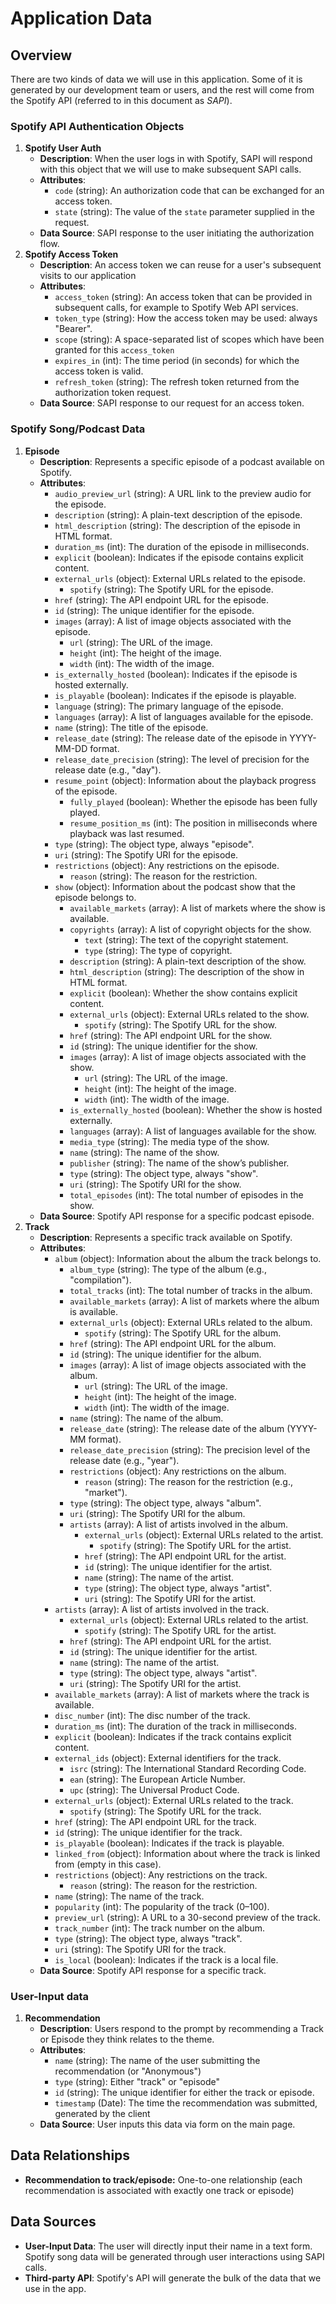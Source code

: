 
# Application Data 

## Overview
There are two kinds of data we will use in this application. Some of it is generated by our development team or users, and the rest will come from the Spotify API (referred to in this document as *SAPI*).

### Spotify API Authentication Objects
1. **Spotify User Auth**
	- **Description**: When the user logs in with Spotify, SAPI will respond with this object that we will use to make subsequent SAPI calls.
	- **Attributes**:
	  - `code` (string): An authorization code that can be exchanged for an access token.
	  - `state` (string):  The value of the `state` parameter supplied in the request.
	- **Data Source**: SAPI response to the user initiating the authorization flow.
2. **Spotify Access Token**
	- **Description**: An access token we can reuse for a user's subsequent visits to our application
	- **Attributes**:
	  - `access_token` (string): An access token that can be provided in subsequent calls, for example to Spotify Web API services.
	  - `token_type` (string):  How the access token may be used: always "Bearer".
	  - `scope` (string): A space-separated list of scopes which have been granted for this `access_token`
	  - `expires_in` (int): The time period (in seconds) for which the access token is valid.
	  - `refresh_token` (string): The refresh token returned from the authorization token request.
	- **Data Source**: SAPI response to our request for an access token.

### Spotify Song/Podcast Data
1. **Episode**
	- **Description**: Represents a specific episode of a podcast available on Spotify.
	- **Attributes**:
	    - `audio_preview_url` (string): A URL link to the preview audio for the episode.
	    - `description` (string): A plain-text description of the episode.
	    - `html_description` (string): The description of the episode in HTML format.
	    - `duration_ms` (int): The duration of the episode in milliseconds.
	    - `explicit` (boolean): Indicates if the episode contains explicit content.
	    - `external_urls` (object): External URLs related to the episode.
	        - `spotify` (string): The Spotify URL for the episode.
	    - `href` (string): The API endpoint URL for the episode.
	    - `id` (string): The unique identifier for the episode.
	    - `images` (array): A list of image objects associated with the episode.
	        - `url` (string): The URL of the image.
	        - `height` (int): The height of the image.
	        - `width` (int): The width of the image.
	    - `is_externally_hosted` (boolean): Indicates if the episode is hosted externally.
	    - `is_playable` (boolean): Indicates if the episode is playable.
	    - `language` (string): The primary language of the episode.
	    - `languages` (array): A list of languages available for the episode.
	    - `name` (string): The title of the episode.
	    - `release_date` (string): The release date of the episode in YYYY-MM-DD format.
	    - `release_date_precision` (string): The level of precision for the release date (e.g., "day").
	    - `resume_point` (object): Information about the playback progress of the episode.
	        - `fully_played` (boolean): Whether the episode has been fully played.
	        - `resume_position_ms` (int): The position in milliseconds where playback was last resumed.
	    - `type` (string): The object type, always "episode".
	    - `uri` (string): The Spotify URI for the episode.
	    - `restrictions` (object): Any restrictions on the episode.
	        - `reason` (string): The reason for the restriction.
	    - `show` (object): Information about the podcast show that the episode belongs to.
	        - `available_markets` (array): A list of markets where the show is available.
	        - `copyrights` (array): A list of copyright objects for the show.
	            - `text` (string): The text of the copyright statement.
	            - `type` (string): The type of copyright.
	        - `description` (string): A plain-text description of the show.
	        - `html_description` (string): The description of the show in HTML format.
	        - `explicit` (boolean): Whether the show contains explicit content.
	        - `external_urls` (object): External URLs related to the show.
	            - `spotify` (string): The Spotify URL for the show.
	        - `href` (string): The API endpoint URL for the show.
	        - `id` (string): The unique identifier for the show.
	        - `images` (array): A list of image objects associated with the show.
	            - `url` (string): The URL of the image.
	            - `height` (int): The height of the image.
	            - `width` (int): The width of the image.
	        - `is_externally_hosted` (boolean): Whether the show is hosted externally.
	        - `languages` (array): A list of languages available for the show.
	        - `media_type` (string): The media type of the show.
	        - `name` (string): The name of the show.
	        - `publisher` (string): The name of the show’s publisher.
	        - `type` (string): The object type, always "show".
	        - `uri` (string): The Spotify URI for the show.
	        - `total_episodes` (int): The total number of episodes in the show.
	- **Data Source**: Spotify API response for a specific podcast episode.
1. **Track**
	- **Description**: Represents a specific track available on Spotify.
	- **Attributes**:
	    - `album` (object): Information about the album the track belongs to.
	        - `album_type` (string): The type of the album (e.g., "compilation").
	        - `total_tracks` (int): The total number of tracks in the album.
	        - `available_markets` (array): A list of markets where the album is available.
	        - `external_urls` (object): External URLs related to the album.
	            - `spotify` (string): The Spotify URL for the album.
	        - `href` (string): The API endpoint URL for the album.
	        - `id` (string): The unique identifier for the album.
	        - `images` (array): A list of image objects associated with the album.
	            - `url` (string): The URL of the image.
	            - `height` (int): The height of the image.
	            - `width` (int): The width of the image.
	        - `name` (string): The name of the album.
	        - `release_date` (string): The release date of the album (YYYY-MM format).
	        - `release_date_precision` (string): The precision level of the release date (e.g., "year").
	        - `restrictions` (object): Any restrictions on the album.
	            - `reason` (string): The reason for the restriction (e.g., "market").
	        - `type` (string): The object type, always "album".
	        - `uri` (string): The Spotify URI for the album.
	        - `artists` (array): A list of artists involved in the album.
	            - `external_urls` (object): External URLs related to the artist.
	                - `spotify` (string): The Spotify URL for the artist.
	            - `href` (string): The API endpoint URL for the artist.
	            - `id` (string): The unique identifier for the artist.
	            - `name` (string): The name of the artist.
	            - `type` (string): The object type, always "artist".
	            - `uri` (string): The Spotify URI for the artist.
	    - `artists` (array): A list of artists involved in the track.
	        - `external_urls` (object): External URLs related to the artist.
	            - `spotify` (string): The Spotify URL for the artist.
	        - `href` (string): The API endpoint URL for the artist.
	        - `id` (string): The unique identifier for the artist.
	        - `name` (string): The name of the artist.
	        - `type` (string): The object type, always "artist".
	        - `uri` (string): The Spotify URI for the artist.
	    - `available_markets` (array): A list of markets where the track is available.
	    - `disc_number` (int): The disc number of the track.
	    - `duration_ms` (int): The duration of the track in milliseconds.
	    - `explicit` (boolean): Indicates if the track contains explicit content.
	    - `external_ids` (object): External identifiers for the track.
	        - `isrc` (string): The International Standard Recording Code.
	        - `ean` (string): The European Article Number.
	        - `upc` (string): The Universal Product Code.
	    - `external_urls` (object): External URLs related to the track.
	        - `spotify` (string): The Spotify URL for the track.
	    - `href` (string): The API endpoint URL for the track.
	    - `id` (string): The unique identifier for the track.
	    - `is_playable` (boolean): Indicates if the track is playable.
	    - `linked_from` (object): Information about where the track is linked from (empty in this case).
	    - `restrictions` (object): Any restrictions on the track.
	        - `reason` (string): The reason for the restriction.
	    - `name` (string): The name of the track.
	    - `popularity` (int): The popularity of the track (0–100).
	    - `preview_url` (string): A URL to a 30-second preview of the track.
	    - `track_number` (int): The track number on the album.
	    - `type` (string): The object type, always "track".
	    - `uri` (string): The Spotify URI for the track.
	    - `is_local` (boolean): Indicates if the track is a local file.
	- **Data Source**: Spotify API response for a specific track.

### User-Input data
1. **Recommendation**
	- **Description**: Users respond to the prompt by recommending a Track or Episode they think relates to the theme. 
	- **Attributes**:
	  - `name` (string): The name of the user submitting the recommendation (or "Anonymous")
	  - `type` (string):  Either "track" or "episode"
	  - `id` (string): The unique identifier for either the track or episode.
	  - `timestamp` (Date): The time the recommendation was submitted, generated by the client
	- **Data Source**: User inputs this data via form on the main page.
## Data Relationships
- **Recommendation to track/episode:** One-to-one relationship (each recommendation is associated with exactly one track or episode)
## Data Sources
- **User-Input Data**: The user will directly input their name in a text form. Spotify song data will be generated through user interactions using SAPI calls.
- **Third-party API**: Spotify's API will generate the bulk of the data that we use in the app.